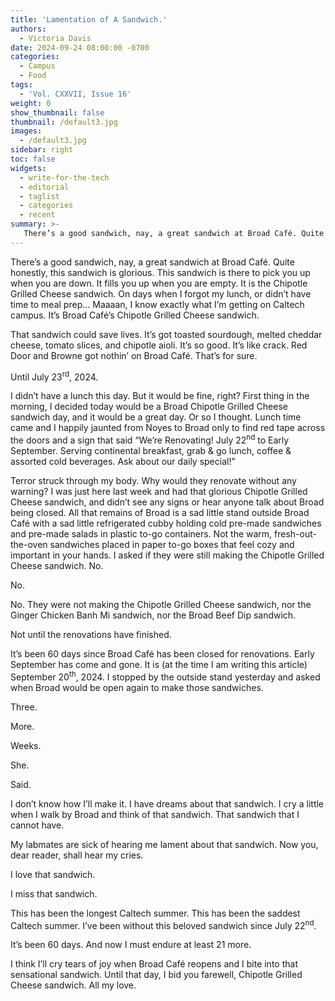 ```yaml
---
title: 'Lamentation of A Sandwich.'
authors:
  - Victoria Davis
date: 2024-09-24 08:00:00 -0700
categories:
  - Campus
  - Food
tags:
  - 'Vol. CXXVII, Issue 16'
weight: 0
show_thumbnail: false
thumbnail: /default3.jpg
images:
  - /default3.jpg
sidebar: right
toc: false
widgets:
  - write-for-the-tech
  - editorial
  - taglist
  - categories
  - recent
summary: >-
   There’s a good sandwich, nay, a great sandwich at Broad Café. Quite honestly, this sandwich is glorious. This sandwich is there to pick you up when you are down. It fills you up when you are empty.
---
```


There’s a good sandwich, nay, a great sandwich at Broad Café. Quite honestly, this sandwich is glorious. This sandwich is there to pick you up when you are down. It fills you up when you are empty. It is the Chipotle Grilled Cheese sandwich. On days when I forgot my lunch, or didn’t have time to meal prep… Maaaan, I know exactly what I’m getting on Caltech campus. It’s Broad Café’s Chipotle Grilled Cheese sandwich.

That sandwich could save lives. It’s got toasted sourdough, melted cheddar cheese, tomato slices, and chipotle aioli. It’s so good. It’s like crack. Red Door and Browne got nothin’ on Broad Café. That’s for sure.

Until July 23<sup>rd</sup>, 2024. 

I didn’t have a lunch this day. But it would be fine, right? First thing in the morning, I decided today would be a Broad Chipotle Grilled Cheese sandwich day, and it would be a great day. Or so I thought. Lunch time came and I happily jaunted from Noyes to Broad only to find red tape across the doors and a sign that said “We’re Renovating! July 22<sup>nd</sup> to Early September. Serving continental breakfast, grab & go lunch, coffee & assorted cold beverages. Ask about our daily special!”

Terror struck through my body. Why would they renovate without any warning? I was just here last week and had that glorious Chipotle Grilled Cheese sandwich, and didn’t see any signs or hear anyone talk about Broad being closed. All that remains of Broad is a sad little stand outside Broad Café with a sad little refrigerated cubby holding cold pre-made sandwiches and pre-made salads in plastic to-go containers. Not the warm, fresh-out-the-oven sandwiches placed in paper to-go boxes that feel cozy and important in your hands. I asked if they were still making the Chipotle Grilled Cheese sandwich. No.

No.

No. They were not making the Chipotle Grilled Cheese sandwich, nor the Ginger Chicken Banh Mi sandwich, nor the Broad Beef Dip sandwich.

Not until the renovations have finished.

It’s been 60 days since Broad Café has been closed for renovations. Early September has come and gone. It is (at the time I am writing this article) September 20<sup>th</sup>, 2024. I stopped by the outside stand yesterday and asked when Broad would be open again to make those sandwiches.

Three.

More.

Weeks.

She.

Said.

I don’t know how I’ll make it. I have dreams about that sandwich. I cry a little when I walk by Broad and think of that sandwich. That sandwich that I cannot have.

My labmates are sick of hearing me lament about that sandwich. Now you, dear reader, shall hear my cries.

I love that sandwich.

I miss that sandwich.

This has been the longest Caltech summer. This has been the saddest Caltech summer. I’ve been without this beloved sandwich since July 22<sup>nd</sup>.

It’s been 60 days. And now I must endure at least 21 more.

I think I’ll cry tears of joy when Broad Café reopens and I bite into that sensational sandwich. Until that day, I bid you farewell, Chipotle Grilled Cheese sandwich. All my love.
